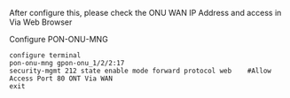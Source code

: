 After configure this, please check the ONU WAN IP Address and access in Via Web Browser

Configure PON-ONU-MNG
```
configure terminal
pon-onu-mng gpon-onu_1/2/2:17
security-mgmt 212 state enable mode forward protocol web    #Allow Access Port 80 ONT Via WAN
exit
```

